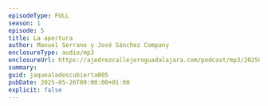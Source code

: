 ```yaml
---
episodeType: FULL
season: 1
episode: 5
title: La apertura
author: Manuel Serrano y José Sánchez Company
enclosureType: audio/mp3
enclosureUrl: https://ajedrezcallejeroguadalajara.com/podcast/mp3/20250602-JALD.mp3
summary: 
guid: jaquealadescubierta005
pubDate: 2025-05-26T09:00:00+01:00
explicit: false
---
```

